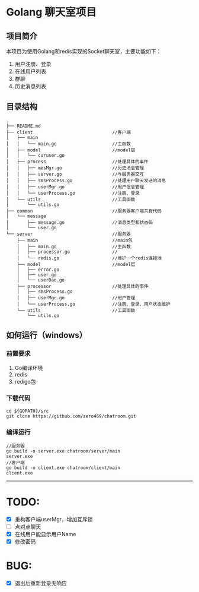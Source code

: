 # Golang 聊天室项目
## 项目简介
本项目为使用Golang和redis实现的Socket聊天室，主要功能如下：
1. 用户注册、登录
2. 在线用户列表
3. 群聊
4. 历史消息列表
## 目录结构
```
.
├── README.md
├── client                              //客户端
│   ├── main                            
│   │   └── main.go                     //主函数
│   ├── model                           //model层
│   │   └── curuser.go 
│   ├── process                         //处理具体的事件
│   │   ├── mesMgr.go                   //历史消息管理
│   │   ├── server.go                   //与服务器交互
│   │   ├── smsProcess.go               //处理用户聊天发送的消息
│   │   ├── userMgr.go                  //用户信息管理
│   │   └── userProcess.go              //注册、登录
│   └── utils                           //工具函数
│       └── utils.go
├── common                              //服务器客户端共有代码
│   └── message
│       ├── message.go                  //消息类型和状态码
│       └── user.go
└── server                              //服务器
    ├── main                            //main包
    │   ├── main.go                     //主函数
    │   ├── processor.go                //
    │   └── redis.go                    //维护一个redis连接池
    ├── model                           //model层
    │   ├── error.go            
    │   ├── user.go             
    │   └── userDao.go
    ├── processor                       //处理具体的事件
    │   ├── smsProcess.go
    │   ├── userMgr.go                  //用户管理
    │   └── userProcess.go              //注册、登录、用户状态维护
    └── utils                           //工具函数
        └── utils.go
```

## 如何运行（windows）
### 前置要求
1. Go编译环境
2. redis
3. redigo包
### 下载代码
```
cd ${GOPATH}/src
git clone https://github.com/zero469/chatroom.git
```
### 编译运行
```
//服务器
go build -o server.exe chatroom/server/main
server.exe 
//客户端
go build -o client.exe chatroom/client/main
client.exe
```
---
# TODO:
- [x] 重构客户端userMgr，增加互斥锁
- [ ] 点对点聊天
- [x] 在线用户能显示用户Name
- [x] 修改密码

# BUG:
- [x] 退出后重新登录无响应
